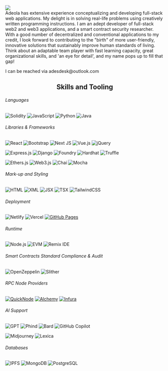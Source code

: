 <img src="https://readme-typing-svg.herokuapp.com?size=35&duration=5500&color=164C78&vCenter=true&center=true&width=600&lines=Adeola+David+A.+Is;A+Full+Stack+Developer+And;SC+Security+Researcher">

<br>
Adeola has extensive experience conceptualizing and developing full-stack web applications. My delight is in solving real-life problems using creatively written programming instructions. I am an adept developer of full-stack web2 and web3 applications, and a smart contract security researcher. With a good number of decentralized and conventional applications to my credit, I look forward to contributing to the "birth" of more user-friendly, innovative solutions that sustainably improve human standards of living.
<br>
Think about an adaptable team player with fast learning capacity, great organizational skills, and 'an eye for detail', and my name pops up to fill that gap! </p>
<p>
I can be reached via adesdesk@outlook.com
</p>

<h2 align="center">Skills and Tooling</h2>

###### Languages 
![Solidity](https://img.shields.io/badge/Solidity-%23363636.svg?style=for-the-badge&logo=solidity&logoColor=white) ![JavaScript](https://img.shields.io/badge/JavaScript-%23F7DF1E.svg?style=for-the-badge&logo=javascript&logoColor=black) ![Python](https://img.shields.io/badge/python-3670A0?style=for-the-badge&logo=python&logoColor=ffdd54) ![Java](https://img.shields.io/badge/java-007396?style=for-the-badge&logo=java&logoColor=white)

###### Libraries & Frameworks
![React](https://img.shields.io/badge/react-%2320232a.svg?style=for-the-badge&logo=react&logoColor=%2361DAFB) ![Bootstrap](https://img.shields.io/badge/Bootstrap-%23563D7C.svg?style=for-the-badge&logo=bootstrap&logoColor=white) ![Next JS](https://img.shields.io/badge/Next-black?style=for-the-badge&logo=next.js&logoColor=white) ![Vue.js](https://img.shields.io/badge/Vue.js-%234FC08D.svg?style=for-the-badge&logo=vue.js&logoColor=white) ![jQuery](https://img.shields.io/badge/jQuery-%230769AD.svg?style=for-the-badge&logo=jquery&logoColor=white)

![Express.js](https://img.shields.io/badge/Express.js-%23000000.svg?style=for-the-badge&logo=express&logoColor=white) 
![Django](https://img.shields.io/badge/Django-%23092E20.svg?style=for-the-badge&logo=django&logoColor=white) ![Foundry](https://img.shields.io/badge/Foundry-<COLOR>.svg?style=for-the-badge&logo=foundry&logoColor=white) ![Hardhat](https://img.shields.io/badge/Hardhat-%232F4F4F.svg?style=for-the-badge&logo=hardhat&logoColor=white) ![Truffle](https://img.shields.io/badge/Truffle-%234F408E.svg?style=for-the-badge&logo=truffle&logoColor=white) 

![Ethers.js](https://img.shields.io/badge/Ethers.js-%234CAF50.svg?style=for-the-badge&logo=ethereum&logoColor=white) ![Web3.js](https://img.shields.io/badge/Web3.js-%23334959.svg?style=for-the-badge&logo=ethereum&logoColor=white) ![Chai](https://img.shields.io/badge/Chai-%23F6ECD7.svg?style=for-the-badge&logo=chai&logoColor=black) ![Mocha](https://img.shields.io/badge/Mocha-%238D6748.svg?style=for-the-badge&logo=mocha&logoColor=white)
###### Mark-up and Styling
![HTML](https://img.shields.io/badge/HTML-%23E34F26.svg?style=for-the-badge&logo=html5&logoColor=white) ![XML](https://img.shields.io/badge/XML-%2300A4E4.svg?style=for-the-badge&logo=xml&logoColor=white) ![JSX](https://img.shields.io/badge/JSX-%23F7DF1E.svg?style=for-the-badge&logo=jsx&logoColor=black) ![TSX](https://img.shields.io/badge/TSX-%23007ACC.svg?style=for-the-badge&logo=tsx&logoColor=white) ![TailwindCSS](https://img.shields.io/badge/tailwindcss-%2338B2AC.svg?style=for-the-badge&logo=tailwind-css&logoColor=white) 
###### Deployment
![Netlify](https://img.shields.io/badge/netlify-%23000000.svg?style=for-the-badge&logo=netlify&logoColor=#00C7B7) ![Vercel](https://img.shields.io/badge/Vercel-%23000000.svg?style=for-the-badge&logo=vercel&logoColor=white) [![GitHub Pages](https://img.shields.io/badge/GitHub%20Pages-%23327FC7.svg?style=for-the-badge&logo=github&logoColor=white)](https://pages.github.com/)

###### Runtime
![Node.js](https://img.shields.io/badge/Node.js-%23339933.svg?style=for-the-badge&logo=node.js&logoColor=white) ![EVM](https://img.shields.io/badge/EVM-%2366595E.svg?style=for-the-badge&logo=ethereum&logoColor=white) ![Remix IDE](https://img.shields.io/badge/Remix%20IDE-%2366595E.svg?style=for-the-badge&logo=remix&logoColor=white)
###### Smart Contracts Standard Compliance & Audit
![OpenZeppelin](https://img.shields.io/badge/OpenZeppelin-%2372BEA6.svg?style=for-the-badge&logo=openzeppelin&logoColor=white) ![Slither](https://img.shields.io/badge/Slither-%23808080.svg?style=for-the-badge&logo=ethereum&logoColor=white)
###### RPC Node Providers
[![QuickNode](https://img.shields.io/badge/QuickNode-%23373737.svg?style=for-the-badge&logo=quicknode&logoColor=white)](https://www.quicknode.com/) [![Alchemy](https://img.shields.io/badge/Alchemy-%231d1e2e.svg?style=for-the-badge&logo=alchemy&logoColor=white)](https://alchemyapi.io/) [![Infura](https://img.shields.io/badge/Infura-%23000000.svg?style=for-the-badge&logo=infura&logoColor=white)](https://infura.io/)
###### AI Support
![GPT](https://img.shields.io/badge/GPT-%23555555.svg?style=for-the-badge&logo=openai&logoColor=white) ![Phind](https://img.shields.io/badge/Phind-<COLOR>.svg?style=for-the-badge&logo=phind&logoColor=white) ![Bard](https://img.shields.io/badge/Bard-<COLOR>.svg?style=for-the-badge&logo=bard&logoColor=white) ![GitHub Copilot](https://img.shields.io/badge/GitHub_Copilot-<COLOR>.svg?style=for-the-badge&logo=github&logoColor=white) 

![Midjourney](https://img.shields.io/badge/Midjourney-%230A0A0A.svg?style=for-the-badge&logo=midjourney&logoColor=white) ![Lexica](https://img.shields.io/badge/Lexica-%23FF5733.svg?style=for-the-badge)
###### Databases
![IPFS](https://img.shields.io/badge/IPFS-%234A9EDC.svg?style=for-the-badge&logo=ipfs&logoColor=white) ![MongoDB](https://img.shields.io/badge/MongoDB-%2347A248.svg?style=for-the-badge&logo=mongodb&logoColor=white) ![PostgreSQL](https://img.shields.io/badge/PostgreSQL-%23336791.svg?style=for-the-badge&logo=postgresql&logoColor=white)

